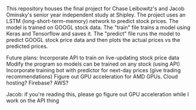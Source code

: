 This repository houses the final project for Chase Leibowitz's and Jacob Ominsky's senior year independent study at Shipley. 
The project uses an LSTM (long-short-term-memory) network to predict stock prices. The model is trained on GOOGL stock data.
The "train" file trains a model using Keras and Tensorflow and saves it.
The "predict" file runs the model to predict GOOGL stock price data and then plots the actual prices vs the predicted prices.

Future plans:
Incorporate API to train on live-updating stock price data
Modify the program so models can be trained on any stock (using API)
Incorporate training bot with predictor for next-day prices (give trading recommendations)
Figure out GPU acceleration for AMD GPUs.
Cloud hosting? Firebase? AWS?

Jacob: if you're reading this, please go figure out GPU acceleration while I work on the API thing
